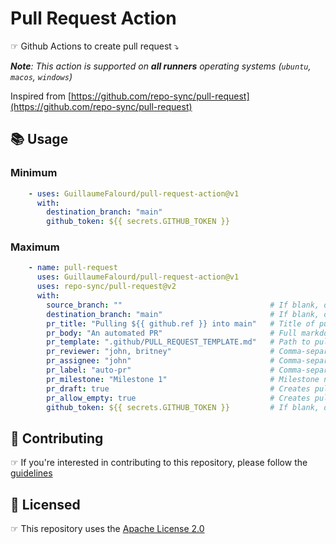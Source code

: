 # Pull Request Action

☞ Github Actions to create pull request ⤵️ 

_**Note**: This action is supported on **all runners** operating systems (`ubuntu`, `macos`, `windows`)_

Inspired from [https://github.com/repo-sync/pull-request](https://github.com/repo-sync/pull-request)
## 📚 Usage

### Minimum

```yaml
    - uses: GuillaumeFalourd/pull-request-action@v1
      with:
        destination_branch: "main"
        github_token: ${{ secrets.GITHUB_TOKEN }}
```

### Maximum

```yaml
    - name: pull-request
      uses: GuillaumeFalourd/pull-request-action@v1
      uses: repo-sync/pull-request@v2
      with:
        source_branch: ""                                 # If blank, default: triggered branch
        destination_branch: "main"                        # If blank, default: main
        pr_title: "Pulling ${{ github.ref }} into main"   # Title of pull request
        pr_body: "An automated PR"                        # Full markdown support, requires pr_title to be set
        pr_template: ".github/PULL_REQUEST_TEMPLATE.md"   # Path to pull request template, requires pr_title to be set, excludes 
        pr_reviewer: "john, britney"                      # Comma-separated list (no spaces)
        pr_assignee: "john"                               # Comma-separated list (no spaces)
        pr_label: "auto-pr"                               # Comma-separated list (no spaces)
        pr_milestone: "Milestone 1"                       # Milestone name
        pr_draft: true                                    # Creates pull request as draft
        pr_allow_empty: true                              # Creates pull request even if there are no changes
        github_token: ${{ secrets.GITHUB_TOKEN }}         # If blank, default: GITHUB_TOKEN (can use PAT)
```

## 🤝 Contributing

☞ If you're interested in contributing to this repository, please follow the [guidelines](https://github.com/GuillaumeFalourd/pull-request-action/blob/main/CONTRIBUTING.md)

## 🏅 Licensed

☞ This repository uses the [Apache License 2.0](https://github.com/GuillaumeFalourd/pull-request-action/blob/main/LICENSE)

<!-- ### Contribuidores

<a href="https://github.com/GuillaumeFalourd/pull-request-action/graphs/contributors">
  <img src="https://contrib.rocks/image?repo=GuillaumeFalourd/pull-request-action" />
</a>

(Criado com [contributors-img](https://contrib.rocks)) -->
